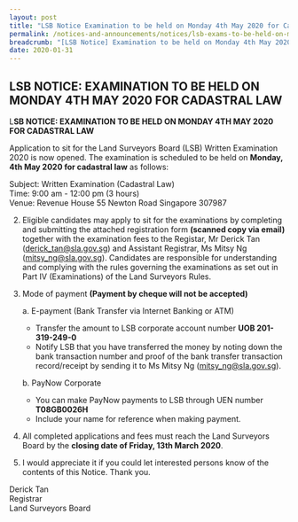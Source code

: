 ```yaml
---
layout: post
title: "LSB Notice Examination to be held on Monday 4th May 2020 for Cadastral Law"
permalink: /notices-and-announcements/notices/lsb-exams-to-be-held-on-monday-4th-may-2020-cadastral-law/
breadcrumb: "[LSB Notice] Examination to be held on Monday 4th May 2020 for Cadastral Law"
date: 2020-01-31
---
```


LSB NOTICE: EXAMINATION TO BE HELD ON MONDAY 4TH MAY 2020 FOR CADASTRAL LAW
---
L**SB NOTICE:  EXAMINATION TO BE HELD ON MONDAY 4TH MAY 2020 FOR CADASTRAL LAW**

Application to sit for the Land Surveyors Board (LSB) Written Examination 2020 is now opened. The examination is scheduled to be held on **Monday, 4th May 2020 for cadastral law** as follows:

Subject: Written Examination (Cadastral Law)<br>
Time: 9:00 am - 12:00 pm (3 hours)<br>
Venue: Revenue House 
55 Newton Road
Singapore 307987

 2. Eligible candidates may apply to sit for the examinations by completing and submitting the attached registration form **(scanned copy via email)** together with the examination fees to the Registar, Mr Derick Tan (derick_tan@sla.gov.sg) and Assistant Registrar, Ms Mitsy Ng (mitsy_ng@sla.gov.sg). Candidates are responsible for understanding and complying with the rules governing the examinations as set out in Part IV (Examinations) of the Land Surveyors Rules.


 3. Mode of payment **(Payment by cheque will not be accepted)**
 
	a. E-payment (Bank Transfer via Internet Banking or ATM)<br>
	 - Transfer the amount to LSB corporate account number **UOB 201-319-249-0**
	 -  Notify LSB that you have transferred the money by noting down the bank transaction number and proof of the bank transfer 		 transaction record/receipt by sending it to Ms Mitsy Ng (mitsy_ng@sla.gov.sg).
	 
	b. PayNow Corporate

	 - You can make PayNow payments to LSB through UEN number **T08GB0026H**
	 - Include your name for reference when making payment.


4. All completed applications and fees must reach the Land Surveyors Board by the **closing date  of Friday, 13th March 2020**.


5. I would appreciate it if you could let interested persons know of the contents of this Notice. Thank you.



Derick Tan<br>Registrar<br>Land Surveyors Board  




